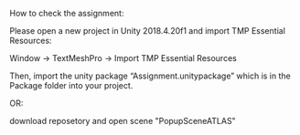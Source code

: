 How to check the assignment:

Please open a new project in Unity 2018.4.20f1 and import TMP Essential Resources:

Window -> TextMeshPro -> Import TMP Essential Resources



Then, import the unity package “Assignment.unitypackage” which is in the Package folder into your project.

OR:

download reposetory and open scene "PopupSceneATLAS"
